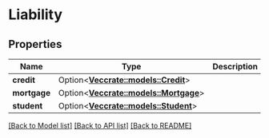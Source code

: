 # Liability

## Properties

Name | Type | Description | Notes
------------ | ------------- | ------------- | -------------
**credit** | Option<[**Vec<crate::models::Credit>**](Credit.md)> |  | 
**mortgage** | Option<[**Vec<crate::models::Mortgage>**](Mortgage.md)> |  | 
**student** | Option<[**Vec<crate::models::Student>**](Student.md)> |  | 

[[Back to Model list]](../README.md#documentation-for-models) [[Back to API list]](../README.md#documentation-for-api-endpoints) [[Back to README]](../README.md)


